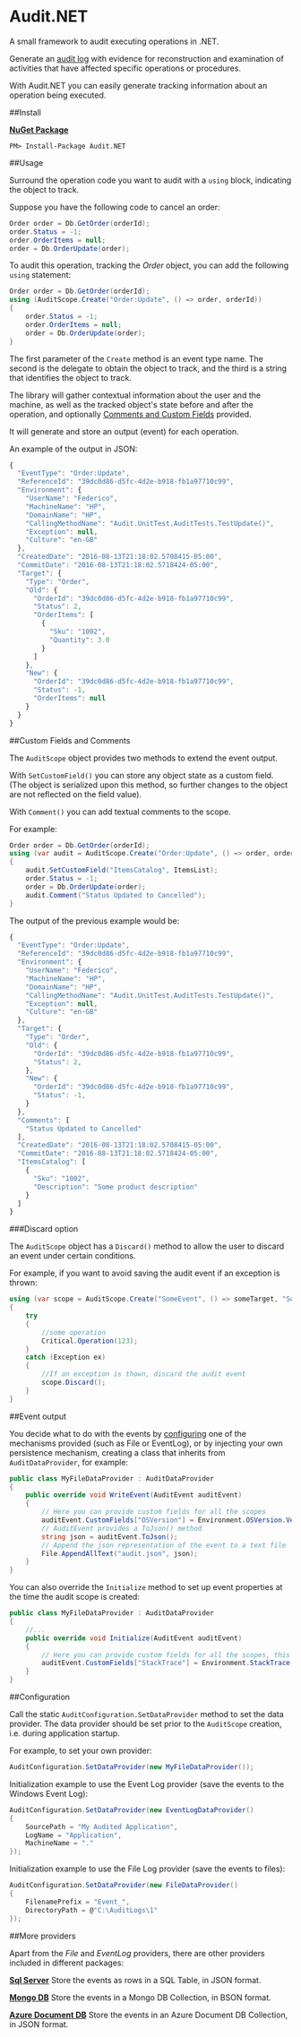 # Audit.NET
A small framework to audit executing operations in .NET.

Generate an [audit log](https://en.wikipedia.org/wiki/Audit_trail) with evidence for reconstruction and examination of activities that have affected specific operations or procedures. 

With Audit.NET you can easily generate tracking information about an operation being executed.

##Install

**[NuGet Package](https://www.nuget.org/packages/Audit.NET/)**
```
PM> Install-Package Audit.NET
```

##Usage

Surround the operation code you want to audit with a `using` block, indicating the object to track.

Suppose you have the following code to cancel an order:

```c#
Order order = Db.GetOrder(orderId);
order.Status = -1;
order.OrderItems = null;
order = Db.OrderUpdate(order);
```

To audit this operation, tracking the _Order_ object, you can add the following `using` statement:
```c#
Order order = Db.GetOrder(orderId);
using (AuditScope.Create("Order:Update", () => order, orderId))
{
    order.Status = -1;
    order.OrderItems = null;
    order = Db.OrderUpdate(order);
}
```

The first parameter of the `Create` method is an event type name. The second is the delegate to obtain the object to track, and the third is a string that identifies the object to track.

The library will gather contextual information about the user and the machine, as well as the tracked object's state before and after the operation, and optionally [Comments and Custom Fields](#custom-fields-and-comments) provided.

It will generate and store an output (event) for each operation.

An example of the output in JSON:

```javascript
{
  "EventType": "Order:Update",
  "ReferenceId": "39dc0d86-d5fc-4d2e-b918-fb1a97710c99",
  "Environment": {
    "UserName": "Federico",
    "MachineName": "HP",
    "DomainName": "HP",
    "CallingMethodName": "Audit.UnitTest.AuditTests.TestUpdate()",
    "Exception": null,
    "Culture": "en-GB"
  },
  "CreatedDate": "2016-08-13T21:18:02.5708415-05:00",
  "CommitDate": "2016-08-13T21:18:02.5718424-05:00",
  "Target": {
    "Type": "Order",
    "Old": {
      "OrderId": "39dc0d86-d5fc-4d2e-b918-fb1a97710c99",
      "Status": 2,
      "OrderItems": [
        {
          "Sku": "1002",
          "Quantity": 3.0
        }
      ]    
    },
    "New": {
      "OrderId": "39dc0d86-d5fc-4d2e-b918-fb1a97710c99",
      "Status": -1,
      "OrderItems": null
    }
  }
}
```

##Custom Fields and Comments

The `AuditScope` object provides two methods to extend the event output.

With `SetCustomField()` you can store any object state as a custom field. (The object is serialized upon this method, so further changes to the object are not reflected on the field value).

With `Comment()` you can add textual comments to the scope.

For example:

```c#
Order order = Db.GetOrder(orderId);
using (var audit = AuditScope.Create("Order:Update", () => order, orderId))
{
    audit.SetCustomField("ItemsCatalog", ItemsList);
    order.Status = -1;
    order = Db.OrderUpdate(order);
    audit.Comment("Status Updated to Cancelled");
}
```
The output of the previous example would be:

```javascript
{
  "EventType": "Order:Update",
  "ReferenceId": "39dc0d86-d5fc-4d2e-b918-fb1a97710c99",
  "Environment": {
    "UserName": "Federico",
    "MachineName": "HP",
    "DomainName": "HP",
    "CallingMethodName": "Audit.UnitTest.AuditTests.TestUpdate()",
    "Exception": null,
    "Culture": "en-GB"
  },
  "Target": {
    "Type": "Order",
    "Old": {
      "OrderId": "39dc0d86-d5fc-4d2e-b918-fb1a97710c99",
      "Status": 2,
    },
    "New": {
      "OrderId": "39dc0d86-d5fc-4d2e-b918-fb1a97710c99",
      "Status": -1,
    }
  },
  "Comments": [
    "Status Updated to Cancelled"
  ],
  "CreatedDate": "2016-08-13T21:18:02.5708415-05:00",
  "CommitDate": "2016-08-13T21:18:02.5718424-05:00",
  "ItemsCatalog": [
    {
      "Sku": "1002",
      "Description": "Some product description"
    }
  ]
}
```

###Discard option

The `AuditScope` object has a `Discard()` method to allow the user to discard an event under certain conditions.

For example, if you want to avoid saving the audit event if an exception is thrown:

```c#
using (var scope = AuditScope.Create("SomeEvent", () => someTarget, "SomeId"))
{
    try
    {
        //some operation
        Critical.Operation(123);
    }
    catch (Exception ex)
    {
        //If an exception is thown, discard the audit event
        scope.Discard();
    }
}
```

##Event output

You decide what to do with the events by [configuring](#configuration) one of the mechanisms provided (such as File or EventLog), or by injecting your own persistence mechanism, creating a class that inherits from `AuditDataProvider`, for example:

```c#
public class MyFileDataProvider : AuditDataProvider
{
    public override void WriteEvent(AuditEvent auditEvent)
    {
        // Here you can provide custom fields for all the scopes
        auditEvent.CustomFields["OSVersion"] = Environment.OSVersion.VersionString;
        // AuditEvent provides a ToJson() method
        string json = auditEvent.ToJson();  
        // Append the json representation of the event to a text file
        File.AppendAllText("audit.json", json);
    }
}
```

You can also override the `Initialize` method to set up event properties at the time the audit scope is created:
```c#
public class MyFileDataProvider : AuditDataProvider
{
    //...
    public override void Initialize(AuditEvent auditEvent)
    {
        // Here you can provide custom fields for all the scopes, this is executed when the scope is created
        auditEvent.CustomFields["StackTrace"] = Environment.StackTrace;
    }
}
```


##Configuration

Call the static `AuditConfiguration.SetDataProvider` method to set the data provider. The data provider should be set prior to the `AuditScope` creation, i.e. during application startup.

For example, to set your own provider:
```c#
AuditConfiguration.SetDataProvider(new MyFileDataProvider());
```

Initialization example to use the Event Log provider (save the events to the Windows Event Log):
```c#
AuditConfiguration.SetDataProvider(new EventLogDataProvider()
{
    SourcePath = "My Audited Application",
    LogName = "Application",
    MachineName = "."
});
```

Initialization example to use the File Log provider (save the events to files):
```c#
AuditConfiguration.SetDataProvider(new FileDataProvider()
{
    FilenamePrefix = "Event_",
    DirectoryPath = @"C:\AuditLogs\1"
});
```

##More providers

Apart from the _File_ and _EventLog_ providers, there are other providers included in different packages:

**[Sql Server](https://github.com/thepirat000/Audit.NET/tree/master/Audit.Sql#auditnetsqlserver)**
Store the events as rows in a SQL Table, in JSON format. 

**[Mongo DB](https://github.com/thepirat000/Audit.NET/tree/master/Audit.MongoDB#auditnetmongodb)**
Store the events in a Mongo DB Collection, in BSON format.

**[Azure Document DB](https://github.com/thepirat000/Audit.NET/tree/master/Audit.AzureDocumentDB#auditnetazuredocumentdb)**
Store the events in an Azure Document DB Collection, in JSON format.




